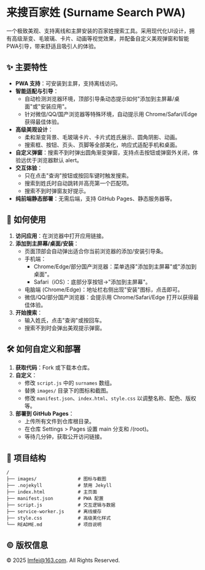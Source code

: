 # 来搜百家姓 (Surname Search PWA)

一个极致美观、支持离线和主屏安装的百家姓搜索工具。采用现代化UI设计，拥有高级渐变、毛玻璃、卡片、动画等视觉效果，并配备自定义美观弹窗和智能PWA引导，带来舒适且吸引人的体验。

## ✨ 主要特性

- **PWA 支持**：可安装到主屏，支持离线访问。
- **智能适配与引导**：
  - 自动检测浏览器环境，顶部引导条动态提示如何"添加到主屏幕/桌面"或"安装应用"。
  - 针对微信/QQ/国产浏览器等特殊环境，自动提示用 Chrome/Safari/Edge 获得最佳体验。
- **高级美观设计**：
  - 柔和渐变背景、毛玻璃卡片、卡片式姓氏展示、圆角阴影、动画。
  - 搜索框、按钮、页头、页脚等全部美化，响应式适配手机和桌面。
- **自定义弹窗**：搜索不到时弹出圆角渐变弹窗，支持点击按钮或弹窗外关闭，体验远优于浏览器默认 alert。
- **交互体验**：
  - 只在点击"查询"按钮或按回车键时触发搜索。
  - 搜索到姓氏时自动跳转并高亮第一个匹配项。
  - 搜索不到时弹窗友好提示。
- **纯前端静态部署**：无需后端，支持 GitHub Pages、静态服务器等。

## 🚀 如何使用

1. **访问应用**：在浏览器中打开应用链接。
2. **添加到主屏幕/桌面/安装**：
   - 页面顶部会自动弹出适合你当前浏览器的添加/安装引导条。
   - 手机端：
     - Chrome/Edge/部分国产浏览器：菜单选择"添加到主屏幕"或"添加到桌面"。
     - Safari（iOS）：底部分享按钮→"添加到主屏幕"。
   - 电脑端 (Chrome/Edge)：地址栏右侧出现"安装"图标，点击即可。
   - 微信/QQ/部分国产浏览器：会提示用 Chrome/Safari/Edge 打开以获得最佳体验。
3. **开始搜索**：
   - 输入姓氏，点击"查询"或按回车。
   - 搜索不到时会弹出美观提示弹窗。

## 🛠️ 如何自定义和部署

1. **获取代码**：Fork 或下载本仓库。
2. **自定义**：
   - 修改 `script.js` 中的 `surnames` 数组。
   - 替换 `images/` 目录下的图标和截图。
   - 修改 `manifest.json`、`index.html`、`style.css` 以调整名称、配色、版权等。
3. **部署到 GitHub Pages**：
   - 上传所有文件到仓库根目录。
   - 在仓库 Settings > Pages 设置 main 分支和 /(root)。
   - 等待几分钟，获取公开访问链接。

## 📂 项目结构

```
/
├── images/               # 图标与截图
├── .nojekyll             # 禁用 Jekyll
├── index.html            # 主页面
├── manifest.json         # PWA 配置
├── script.js             # 交互逻辑与数据
├── service-worker.js     # 离线缓存
├── style.css             # 高级美化样式
└── README.md             # 项目说明
```

## © 版权信息

&copy; 2025 lmfei@163.com. All Rights Reserved. 